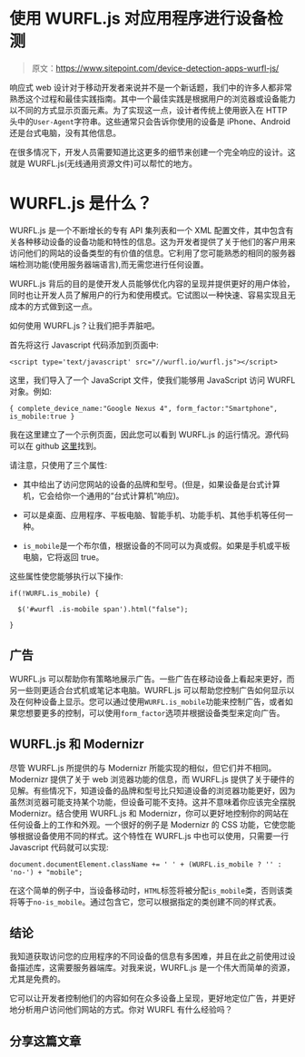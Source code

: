 # 使用 WURFL.js 对应用程序进行设备检测

> 原文：<https://www.sitepoint.com/device-detection-apps-wurfl-js/>

响应式 web 设计对于移动开发者来说并不是一个新话题，我们中的许多人都非常熟悉这个过程和最佳实践指南。其中一个最佳实践是根据用户的浏览器或设备能力以不同的方式显示页面元素。为了实现这一点，设计者传统上使用嵌入在 HTTP 头中的`User-Agent`字符串。这些通常只会告诉你使用的设备是 iPhone、Android 还是台式电脑，没有其他信息。

在很多情况下，开发人员需要知道比这更多的细节来创建一个完全响应的设计。这就是 WURFL.js(无线通用资源文件)可以帮忙的地方。

# WURFL.js 是什么？

WURFL.js 是一个不断增长的专有 API 集列表和一个 XML 配置文件，其中包含有关各种移动设备的设备功能和特性的信息。这为开发者提供了关于他们的客户用来访问他们的网站的设备类型的有价值的信息。它利用了您可能熟悉的相同的服务器端检测功能(使用服务器端语言),而无需您进行任何设置。

WURFL.js 背后的目的是使开发人员能够优化内容的呈现并提供更好的用户体验，同时也让开发人员了解用户的行为和使用模式。它试图以一种快速、容易实现且无成本的方式做到这一点。

如何使用 WURFL.js？让我们把手弄脏吧。

首先将这行 Javascript 代码添加到页面中:

```
<script type='text/javascript' src="//wurfl.io/wurfl.js"></script>
```

这里，我们导入了一个 JavaScript 文件，使我们能够用 JavaScript 访问 WURFL 对象。例如:

```
{ complete_device_name:"Google Nexus 4", form_factor:"Smartphone", is_mobile:true }
```

我在这里建立了一个示例页面，因此您可以看到 WURFL.js 的运行情况。源代码可以在 github [这里](https://github.com/sitepoint-editors/WURFL)找到。

请注意，只使用了三个属性:

*   其中给出了访问您网站的设备的品牌和型号。(但是，如果设备是台式计算机，它会给你一个通用的“台式计算机”响应)。

*   可以是桌面、应用程序、平板电脑、智能手机、功能手机、其他手机等任何一种。

*   `is_mobile`是一个布尔值，根据设备的不同可以为真或假。如果是手机或平板电脑，它将返回 true。

这些属性使您能够执行以下操作:

```
if(!WURFL.is_mobile) {

  $('#wurfl .is-mobile span').html("false");

}
```

## 广告

WURFL.js 可以帮助你有策略地展示广告。一些广告在移动设备上看起来更好，而另一些则更适合台式机或笔记本电脑。WURFL.js 可以帮助您控制广告如何显示以及在何种设备上显示。您可以通过使用`WURFL.is_mobile`功能来控制广告，或者如果您想要更多的控制，可以使用`form_factor`选项并根据设备类型来定向广告。

## WURFL.js 和 Modernizr

尽管 WURFL.js 所提供的与 Modernizr 所能实现的相似，但它们并不相同。Modernizr 提供了关于 web 浏览器功能的信息，而 WURFL.js 提供了关于硬件的见解。有些情况下，知道设备的品牌和型号比只知道设备的浏览器功能更好，因为虽然浏览器可能支持某个功能，但设备可能不支持。这并不意味着你应该完全摆脱 Modernizr。结合使用 WURFL.js 和 Modernizr，你可以更好地控制你的网站在任何设备上的工作和外观。一个很好的例子是 Modernizr 的 CSS 功能，它使您能够根据设备使用不同的样式。这个特性在 WURFL.js 中也可以使用，只需要一行 Javascript 代码就可以实现:

`document.documentElement.className += ' ' + (WURFL.is_mobile ? '' : 'no-') + "mobile";`

在这个简单的例子中，当设备移动时，`HTML`标签将被分配`is_mobile`类，否则该类将等于`no-is_mobile`。通过包含它，您可以根据指定的类创建不同的样式表。

## 结论

我知道获取访问您的应用程序的不同设备的信息有多困难，并且在此之前使用过设备描述库，这需要服务器端库。对我来说，WURFL.js 是一个伟大而简单的资源，尤其是免费的。

它可以让开发者控制他们的内容如何在众多设备上呈现，更好地定位广告，并更好地分析用户访问他们网站的方式。你对 WURFL 有什么经验吗？

## 分享这篇文章